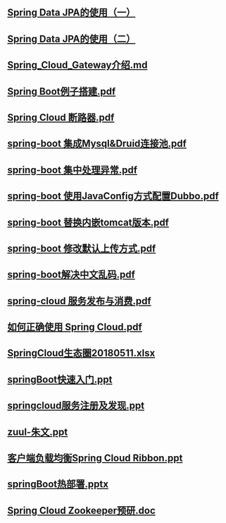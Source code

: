 ## [Spring Data JPA的使用（一）](https://github.com/imubu/ubu-learning/tree/master/SpringCloud)

## [Spring Data JPA的使用（二）](https://github.com/imubu/ubu-learning/tree/master/SpringCloud)

## [Spring_Cloud_Gateway介绍.md](https://github.com/imubu/ubu-learning/tree/master/SpringCloud)

## [Spring Boot例子搭建.pdf](https://github.com/imubu/ubu-learning/tree/master/SpringCloud)

## [Spring Cloud 断路器.pdf](https://github.com/imubu/ubu-learning/tree/master/SpringCloud)

## [spring-boot 集成Mysql&Druid连接池.pdf](https://github.com/imubu/ubu-learning/tree/master/SpringCloud)

## [spring-boot 集中处理异常.pdf](https://github.com/imubu/ubu-learning/tree/master/SpringCloud)

## [spring-boot 使用JavaConfig方式配置Dubbo.pdf](https://github.com/imubu/ubu-learning/tree/master/SpringCloud)

## [spring-boot 替换内嵌tomcat版本.pdf](https://github.com/imubu/ubu-learning/tree/master/SpringCloud)

## [spring-boot 修改默认上传方式.pdf](https://github.com/imubu/ubu-learning/tree/master/SpringCloud)

## [spring-boot解决中文乱码.pdf](https://github.com/imubu/ubu-learning/tree/master/SpringCloud)

## [spring-cloud 服务发布与消费.pdf](https://github.com/imubu/ubu-learning/tree/master/SpringCloud)

## [如何正确使用 Spring Cloud.pdf](https://github.com/imubu/ubu-learning/tree/master/SpringCloud)

## [SpringCloud生态圈20180511.xlsx](https://github.com/imubu/ubu-learning/tree/master/SpringCloud)

## [springBoot快速入门.ppt](https://github.com/imubu/ubu-learning/tree/master/SpringCloud)

## [springcloud服务注册及发现.ppt](https://github.com/imubu/ubu-learning/tree/master/SpringCloud)

## [zuul-朱文.ppt](https://github.com/imubu/ubu-learning/tree/master/SpringCloud)

##  [客户端负载均衡Spring Cloud Ribbon.ppt](https://github.com/imubu/ubu-learning/tree/master/SpringCloud)

## [springBoot热部署.pptx](https://github.com/imubu/ubu-learning/tree/master/SpringCloud)

## [Spring Cloud Zookeeper预研.doc](https://github.com/imubu/ubu-learning/tree/master/SpringCloud)
